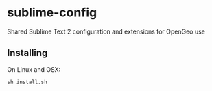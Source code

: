 # sublime-config

Shared Sublime Text 2 configuration and extensions for OpenGeo use

## Installing

On Linux and OSX:

```#sh
sh install.sh
```
